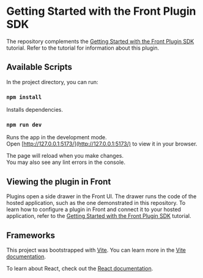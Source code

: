 # Getting Started with the Front Plugin SDK

The repository complements the [Getting Started with the Front Plugin SDK](https://dev.frontapp.com/docs/plugin-getting-started) tutorial. Refer to the tutorial for information about this plugin.

## Available Scripts

In the project directory, you can run:

### `npm install`

Installs dependencies.

### `npm run dev`

Runs the app in the development mode.\
Open [http://127.0.0.1:5173/](http://127.0.0.1:5173/) to view it in your browser.

The page will reload when you make changes.\
You may also see any lint errors in the console.

## Viewing the plugin in Front

Plugins open a side drawer in the Front UI. The drawer runs the code of the hosted application, such as the one demonstrated in this repository. To learn how to configure a plugin in Front and connect it to your hosted application, refer to the [Getting Started with the Front Plugin SDK](https://dev.frontapp.com/docs/plugin-getting-started) tutorial.

## Frameworks

This project was bootstrapped with [Vite](https://vitejs.dev/). You can learn more in the [Vite documentation](https://vitejs.dev/guide/).

To learn about React, check out the [React documentation](https://reactjs.org/).
